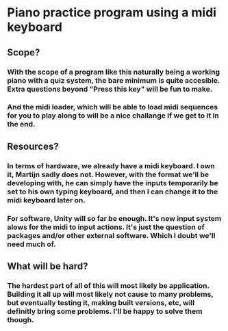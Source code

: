 # Piano practice program using a midi keyboard


## Scope?

### With the scope of a program like this naturally being a working piano with a quiz system, the bare minimum is quite accesible. Extra questions beyond "Press this key" will be fun to make.
### And the midi loader, which will be able to load midi sequences for you to play along to will be a nice challange if we get to it in the end. 


## Resources?

### In terms of hardware, we already have a midi keyboard. I own it, Martijn sadly does not. However, with the format we'll be developing with, he can simply have the inputs temporarily be  set to his own typing keyboard, and then I can change it to the midi keyboard later on. 
### For software, Unity will so far be enough. It's new input system alows for the midi to input actions. It's just the question of packages and/or other external software. Which I doubt we'll need much of. 


## What will be hard?

### The hardest part of all of this will most likely be application. Building it all up will most likely not cause to many problems, but eventually testing it, making built versions, etc, will definitly bring some problems. I'll be happy to solve them though. 

